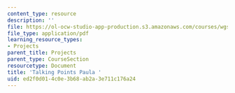 ```yaml
---
content_type: resource
description: ''
file: https://ol-ocw-studio-app-production.s3.amazonaws.com/courses/wgs-s10-special-topics-in-women-gender-studies-seminar-latina-womens-voices-spring-2010/ed2f0d014c0e3b68ab2a3e711c176a24_MITWGS_S10S10_tp_paula.pdf
file_type: application/pdf
learning_resource_types:
- Projects
parent_title: Projects
parent_type: CourseSection
resourcetype: Document
title: 'Talking Points Paula '
uid: ed2f0d01-4c0e-3b68-ab2a-3e711c176a24
---
```

